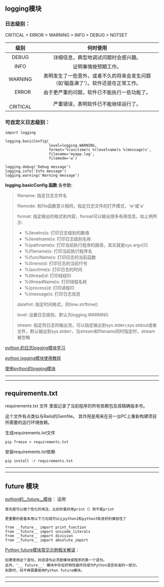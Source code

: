 
logging模块
----

### 日志级别：

CRITICAL > ERROR > WARNING > INFO > DEBUG > NOTSET

| 级别	| 何时使用 | 
| :----: | :----: |
| DEBUG	| 详细信息，典型地调试问题时会感兴趣。|
| INFO	| 证明事情按预期工作。|
| WARNING	| 表明发生了一些意外，或者不久的将来会发生问题（如‘磁盘满了’）。软件还是在正常工作。|
|　ERROR	| 由于更严重的问题，软件已不能执行一些功能了。|
|　CRITICAL |	严重错误，表明软件已不能继续运行了。|


### 可自定义日志级别：


    import logging

    logging.basicConfig(
                        level=logging.WARNING,
                        format='%(asctime)s %(levelname)s %(message)s',
                        filename='myapp.log',
                        filemode='w')

    logging.debug('Debug message')
    logging.info('Info message')
    logging.warning('Warning message')


**logging.basicConfig 函数** 各参数:

> filename: 指定日志文件名
>
> filemode: 和file函数意义相同，指定日志文件的打开模式，'w'或'a'
>
> format: 指定输出的格式和内容，format可以输出很多有用信息，如上例所示:
>
>  - %(levelno)s: 打印日志级别的数值
>  - %(levelname)s: 打印日志级别名称
>  - %(pathname)s: 打印当前执行程序的路径，其实就是sys.argv[0]
>  - %(filename)s: 打印当前执行程序名
>  - %(funcName)s: 打印日志的当前函数
>  - %(lineno)d: 打印日志的当前行号
>  - %(asctime)s: 打印日志的时间
>  - %(thread)d: 打印线程ID
>  - %(threadName)s: 打印线程名称
>  - %(process)d: 打印进程ID
>  - %(message)s: 打印日志信息
>
> datefmt: 指定时间格式，同time.strftime()
>
> level: 设置日志级别，默认为logging.WARNING
>
> stream: 指定将日志的输出流，可以指定输出到sys.stderr,sys.stdout或者文件，默认输出到sys.stderr，当stream和filename同时指定时，stream被忽略

[python 的日志logging模块学习](http://blog.csdn.net/yatere/article/details/6655445)

[python logging模块使用教程](http://www.jianshu.com/p/feb86c06c4f4)

[使用python的logging模块](http://kenby.iteye.com/blog/1162698)

---

---


requirements.txt
----

requirements.txt 文件 里面记录了当前程序的所有依赖包及其精确版本号。

这个文件有点类似与Rails的Gemfile。
其作用是用来在另一台PC上重新构建项目所需要的运行环境依赖。

生成requirements.txt文件

	pip freeze > requirements.txt

安装requirements.txt依赖

	pip install -r requirements.txt

---

---

__future__ 模块
----

[python的__future__模块](http://www.cnblogs.com/ksedz/p/3190208.html)：
	运用

	首先是可以做个性化的用法，比如你喜欢用print（）而不是print

	更重要的是基本用以下几句就可以让python2和python3有良好的兼容性了

	from __future__ import print_function
	from __future__ import unicode_literals
	from __future__ import division
	from __future__ import absolute_import
	
[Python future模块常见示例相关解读](http://developer.51cto.com/art/201003/186805.htm)：

	如果使用这个语句，则该语句必须是模块或程序的第一个语句。
	此外，'__ future__' 模块中存在的特性最终将成为Python语言标准的一部分。
	到那时，将不再需要使用Python future模块。

---

---

